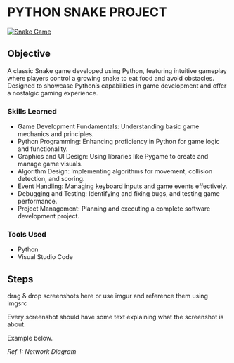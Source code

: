 # PYTHON SNAKE PROJECT
<a href="https://github.com/yourusername/your-repo" target="_blank" rel="noopener noreferrer">
  <img src="https://img.shields.io/badge/Snake_Game-Python-yellowgreen?style=for-the-badge&logo=python&logoColor=white" alt="Snake Game" />
</a>

## Objective
A classic Snake game developed using Python, featuring intuitive gameplay where players control a growing snake to eat food and avoid obstacles. Designed to showcase Python’s capabilities in game development and offer a nostalgic gaming experience.


### Skills Learned

- Game Development Fundamentals: Understanding basic game mechanics and principles.
- Python Programming: Enhancing proficiency in Python for game logic and functionality.
- Graphics and UI Design: Using libraries like Pygame to create and manage game visuals.
- Algorithm Design: Implementing algorithms for movement, collision detection, and scoring.
- Event Handling: Managing keyboard inputs and game events effectively.
- Debugging and Testing: Identifying and fixing bugs, and testing game performance.
- Project Management: Planning and executing a complete software development project.

### Tools Used
- Python
- Visual Studio Code

## Steps
drag & drop screenshots here or use imgur and reference them using imgsrc

Every screenshot should have some text explaining what the screenshot is about.

Example below.

*Ref 1: Network Diagram*
